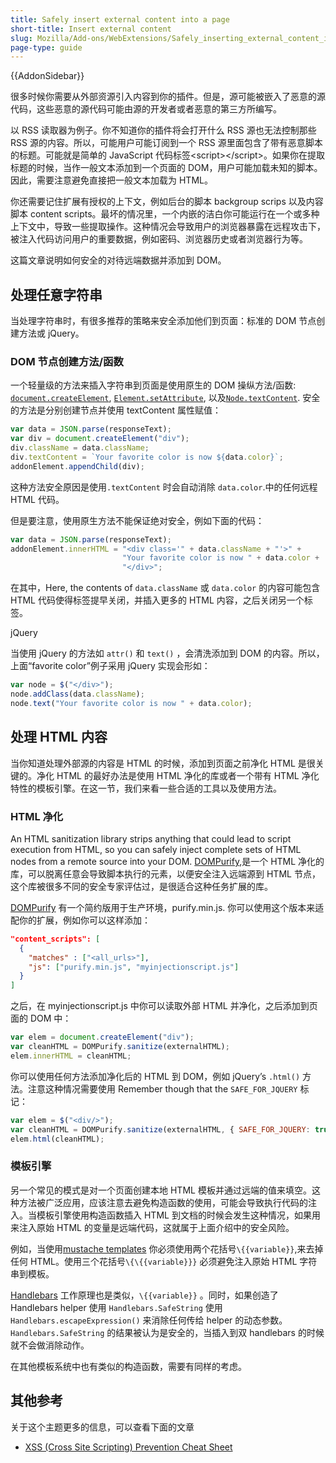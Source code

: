 ```yaml
---
title: Safely insert external content into a page
short-title: Insert external content
slug: Mozilla/Add-ons/WebExtensions/Safely_inserting_external_content_into_a_page
page-type: guide
---
```


{{AddonSidebar}}

很多时候你需要从外部资源引入内容到你的插件。但是，源可能被嵌入了恶意的源代码，这些恶意的源代码可能由源的开发者或者恶意的第三方所编写。

以 RSS 读取器为例子。你不知道你的插件将会打开什么 RSS 源也无法控制那些 RSS 源的内容。所以，可能用户可能订阅到一个 RSS 源里面包含了带有恶意脚本的标题。可能就是简单的 JavaScript 代码标签\<script>\</script>。如果你在提取标题的时候，当作一般文本添加到一个页面的 DOM，用户可能加载未知的脚本。因此，需要注意避免直接把一般文本加载为 HTML。

你还需要记住扩展有授权的上下文，例如后台的脚本 backgroup scrips 以及内容脚本 content scripts。最坏的情况里，一个内嵌的洁白你可能运行在一个或多种上下文中，导致一些提取操作。这种情况会导致用户的浏览器暴露在远程攻击下，被注入代码访问用户的重要数据，例如密码、浏览器历史或者浏览器行为等。

这篇文章说明如何安全的对待远端数据并添加到 DOM。

## 处理任意字符串

当处理字符串时，有很多推荐的策略来安全添加他们到页面：标准的 DOM 节点创建方法或 jQuery。

### DOM 节点创建方法/函数

一个轻量级的方法来插入字符串到页面是使用原生的 DOM 操纵方法/函数: [`document.createElement`](/zh-CN/docs/Web/API/Document/createElement), [`Element.setAttribute`](/zh-CN/docs/Web/API/Element/setAttribute), 以及[`Node.textContent`](/zh-CN/docs/Web/API/Node/textContent). 安全的方法是分别创建节点并使用 textContent 属性赋值：

```js example-good
var data = JSON.parse(responseText);
var div = document.createElement("div");
div.className = data.className;
div.textContent = `Your favorite color is now ${data.color}`;
addonElement.appendChild(div);
```

这种方法安全原因是使用`.textContent` 时会自动消除 `data.color`.中的任何远程 HTML 代码。

但是要注意，使用原生方法不能保证绝对安全，例如下面的代码：

```js example-bad
var data = JSON.parse(responseText);
addonElement.innerHTML = "<div class='" + data.className + "'>" +
                         "Your favorite color is now " + data.color +
                         "</div>";
```

在其中，Here, the contents of `data.className` 或 `data.color` 的内容可能包含 HTML 代码使得标签提早关闭，并插入更多的 HTML 内容，之后关闭另一个标签。

jQuery

当使用 jQuery 的方法如 `attr()` 和 `text()` ，会清洗添加到 DOM 的内容。所以，上面“favorite color”例子采用 jQuery 实现会形如：

```js example-good
var node = $("</div>");
node.addClass(data.className);
node.text("Your favorite color is now " + data.color);
```

## 处理 HTML 内容

当你知道处理外部源的内容是 HTML 的时候，添加到页面之前净化 HTML 是很关键的。净化 HTML 的最好办法是使用 HTML 净化的库或者一个带有 HTML 净化特性的模板引擎。在这一节，我们来看一些合适的工具以及使用方法。

### HTML 净化

An HTML sanitization library strips anything that could lead to script execution from HTML, so you can safely inject complete sets of HTML nodes from a remote source into your DOM. [DOMPurify](https://github.com/cure53/DOMPurify),是一个 HTML 净化的库，可以脱离任意会导致脚本执行的元素，以便安全注入远端源到 HTML 节点，这个库被很多不同的安全专家评估过，是很适合这种任务扩展的库。

[DOMPurify](https://github.com/cure53/DOMPurify) 有一个简约版用于生产环境，purify.min.js. 你可以使用这个版本来适配你的扩展，例如你可以这样添加：

```json
"content_scripts": [
  {
    "matches" : ["<all_urls>"],
    "js": ["purify.min.js", "myinjectionscript.js"]
  }
]
```

之后，在 myinjectionscript.js 中你可以读取外部 HTML 并净化，之后添加到页面的 DOM 中：

```js
var elem = document.createElement("div");
var cleanHTML = DOMPurify.sanitize(externalHTML);
elem.innerHTML = cleanHTML;
```

你可以使用任何方法添加净化后的 HTML 到 DOM，例如 jQuery’s `.html()` 方法。注意这种情况需要使用 Remember though that the `SAFE_FOR_JQUERY` 标记：

```js
var elem = $("<div/>");
var cleanHTML = DOMPurify.sanitize(externalHTML, { SAFE_FOR_JQUERY: true });
elem.html(cleanHTML);
```

### 模板引擎

另一个常见的模式是对一个页面创建本地 HTML 模板并通过远端的值来填空。这种方法被广泛应用，应该注意去避免构造函数的使用，可能会导致执行代码的注入。当模板引擎使用构造函数插入 HTML 到文档的时候会发生这种情况，如果用来注入原始 HTML 的变量是远端代码，这就属于上面介绍中的安全风险。

例如，当使用[mustache templates](https://mustache.github.io/) 你必须使用两个花括号`\{{variable}}`,来去掉任何 HTML。使用三个花括号`\{\{{variable}}}` 必须避免注入原始 HTML 字符串到模板。

[Handlebars](http://handlebarsjs.com/) 工作原理也是类似，`\{{variable}}` 。同时，如果创造了 Handlebars helper 使用 `Handlebars.SafeString` 使用`Handlebars.escapeExpression()` 来消除任何传给 helper 的动态参数。`Handlebars.SafeString` 的结果被认为是安全的，当插入到双 handlebars 的时候就不会做消除动作。

在其他模板系统中也有类似的构造函数，需要有同样的考虑。

## 其他参考

关于这个主题更多的信息，可以查看下面的文章

- [XSS (Cross Site Scripting) Prevention Cheat Sheet](https://owasp.org/www-community/xss-filter-evasion-cheatsheet)
